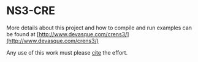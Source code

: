NS3-CRE
==========

More details about this project and how to compile and run examples can be found at 
[http://www.devasque.com/crens3/](http://www.devasque.com/crens3/)

Any use of this work must please [cite](http://www.devasque.com/crens3/citation.html) the effort.
